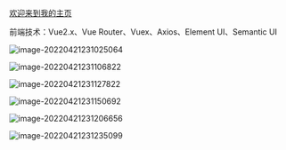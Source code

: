 <!--
 * @Author: your name
 * @Date: 2022-04-14 12:57:54
 * @LastEditTime: 2022-04-21 23:13:33
 * @LastEditors: your name
 * @Description: 打开koroFileHeader查看配置 进行设置: https://github.com/OBKoro1/koro1FileHeader/wiki/%E9%85%8D%E7%BD%AE
 * @FilePath: /my_blog_new/README.md
-->
[欢迎来到我的主页](https://www.rebecana.top/)

前端技术：Vue2.x、Vue Router、Vuex、Axios、Element UI、Semantic UI

![image-20220421231025064](http://img.rebecana.top/image-20220421231025064.png)

![image-20220421231106822](http://img.rebecana.top/image-20220421231106822.png)

![image-20220421231127822](http://img.rebecana.top/image-20220421231127822.png)

![image-20220421231150692](http://img.rebecana.top/image-20220421231150692.png)

![image-20220421231206656](http://img.rebecana.top/image-20220421231206656.png)

![image-20220421231235099](http://img.rebecana.top/image-20220421231235099.png)